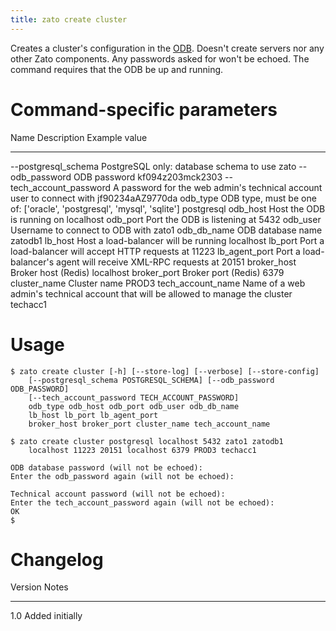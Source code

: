 ```yaml
---
title: zato create cluster
---
```


Creates a cluster\'s configuration in the [ODB](../../architecture/sql-odb). Doesn\'t create servers nor any other
Zato components. Any passwords asked for won\'t be echoed. The command requires that
the ODB be up and running.

Command-specific parameters
===========================

  Name                       Description                                                                           Example value
  -------------------------- ------------------------------------------------------------------------------------- ------------------
  \--postgresql_schema       PostgreSQL only: database schema to use                                               zato
  \--odb_password            ODB password                                                                          kf094z203mck2303
  \--tech_account_password   A password for the web admin\'s technical account user to connect with                jf90234aAZ9770da
  odb_type                   ODB type, must be one of: \[\'oracle\', \'postgresql\', \'mysql\', \'sqlite\'\]       postgresql
  odb_host                   Host the ODB is running on                                                            localhost
  odb_port                   Port the ODB is listening at                                                          5432
  odb_user                   Username to connect to ODB with                                                       zato1
  odb_db_name                ODB database name                                                                     zatodb1
  lb_host                    Host a load-balancer will be running                                                  localhost
  lb_port                    Port a load-balancer will accept HTTP requests at                                     11223
  lb_agent_port              Port a load-balancer\'s agent will receive XML-RPC requests at                        20151
  broker_host                Broker host (Redis)                                                                   localhost
  broker_port                Broker port (Redis)                                                                   6379
  cluster_name               Cluster name                                                                          PROD3
  tech_account_name          Name of a web admin\'s technical account that will be allowed to manage the cluster   techacc1

Usage
=====

    $ zato create cluster [-h] [--store-log] [--verbose] [--store-config]
        [--postgresql_schema POSTGRESQL_SCHEMA] [--odb_password ODB_PASSWORD]
        [--tech_account_password TECH_ACCOUNT_PASSWORD]
        odb_type odb_host odb_port odb_user odb_db_name
        lb_host lb_port lb_agent_port
        broker_host broker_port cluster_name tech_account_name

    $ zato create cluster postgresql localhost 5432 zato1 zatodb1
        localhost 11223 20151 localhost 6379 PROD3 techacc1

    ODB database password (will not be echoed):
    Enter the odb_password again (will not be echoed):

    Technical account password (will not be echoed):
    Enter the tech_account_password again (will not be echoed):
    OK
    $

Changelog
=========

  Version   Notes
  --------- -----------------
  1.0       Added initially
